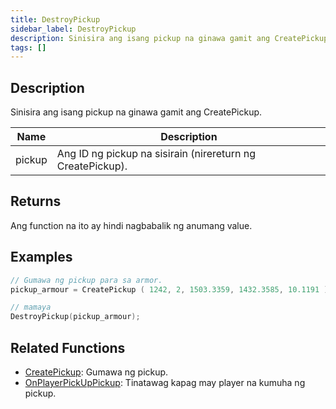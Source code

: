 ```yaml
---
title: DestroyPickup
sidebar_label: DestroyPickup
description: Sinisira ang isang pickup na ginawa gamit ang CreatePickup.
tags: []
---
```


## Description

Sinisira ang isang pickup na ginawa gamit ang CreatePickup.

| Name   | Description                                                 |
| ------ | ----------------------------------------------------------- |
| pickup | Ang ID ng pickup na sisirain (nirereturn ng CreatePickup).  |

## Returns

Ang function na ito ay hindi nagbabalik ng anumang value.

## Examples

```c
// Gumawa ng pickup para sa armor.
pickup_armour = CreatePickup ( 1242, 2, 1503.3359, 1432.3585, 10.1191 );

// mamaya
DestroyPickup(pickup_armour);
```

## Related Functions

- [CreatePickup](CreatePickup): Gumawa ng pickup.
- [OnPlayerPickUpPickup](../callbacks/OnPlayerPickUpPickup): Tinatawag kapag may player na kumuha ng pickup.
